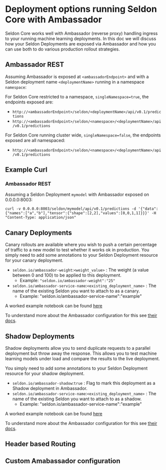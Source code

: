 # Deployment options running Seldon Core with Ambassador

Seldon Core works well with Ambassador (reverse proxy) handling ingress to your running machine learning deployments. In this doc we will discuss how your Seldon Deployments are exposed via Ambassador and how you can use both to do various production rollout strategies.

## Ambassador REST

Assuming Ambassador is exposed at ```<ambassadorEndpoint>``` and with a Seldon deployment name ```<deploymentName>``` running in a namespace ```namespace```:

For Seldon Core restricted to a namespace, `singleNamespace=true`, the endpoints exposed are:

 * ```http://<ambassadorEndpoint>/seldon/<deploymentName>/api/v0.1/predictions```
 * ```http://<ambassadorEndpoint>/seldon/<namespace>/<deploymentName>/api/v0.1/predictions```

For Seldon Core running cluster wide, `singleNamespace=false`, the endpoints exposed are all namespaced:

 * ```http://<ambassadorEndpoint>/seldon/<namespace>/<deploymentName>/api/v0.1/predictions```


## Example Curl

### Ambassador REST

Assuming a Seldon Deployment ```mymodel``` with Ambassador exposed on 0.0.0.0:8003:

```
curl -v 0.0.0.0:8003/seldon/mymodel/api/v0.1/predictions -d '{"data":{"names":["a","b"],"tensor":{"shape":[2,2],"values":[0,0,1,1]}}}' -H "Content-Type: application/json"
```

## Canary Deployments

Canary rollouts are available where you wish to push a certain percentage of traffic to a new model to test whether it works ok in production. You simply need to add some annotations to your Seldon Deployment resource for your canary deployment.

  * `seldon.io/ambassador-weight`:`<weight_value>` : The weight (a value between 0 and 100) to be applied to this deployment.
     * Example: `"seldon.io/ambassador-weight":"25"`
  * `seldon.io/ambassador-service-name`:`<existing_deployment_name>` : The name of the existing Seldon you want to attach to as a canary.
     * Example: "seldon.io/ambassador-service-name":"example"

A worked example notebook can be found [here](https://github.com/SeldonIO/seldon-core/blob/master/examples/ambassador/canary/ambassador_canary.ipynb)

To understand more about the Ambassador configuration for this see [their docs](https://www.getambassador.io/reference/canary/).

## Shadow Deployments

Shadow deployments allow you to send duplicate requests to a parallel deployment but throw away the response. This allows you to test machine learning models under load and compare the results to the live deployment. 

You simply need to add some annotations to your Seldon Deployment resource for your shadow deployment.

  * `seldon.io/ambassador-shadow`:`true` : Flag to mark this deployment as a Shadow deployment in Ambassador.
  * `seldon.io/ambassador-service-name`:`<existing_deployment_name>` : The name of the existing Seldon you want to attach to as a shadow.
     * Example: "seldon.io/ambassador-service-name":"example"

A worked example notebook can be found [here](https://github.com/SeldonIO/seldon-core/blob/master/examples/ambassador/shadow/ambassador_shadow.ipynb)

To understand more about the Ambassador configuration for this see [their docs](https://www.getambassador.io/reference/shadowing/).

## Header based Routing


## Custom Amabassador configuration

